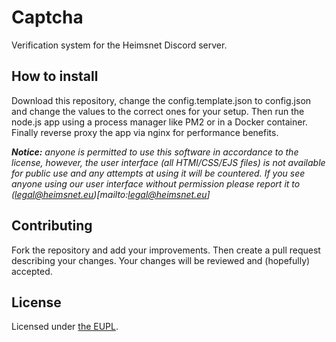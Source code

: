 # Captcha
Verification system for the Heimsnet Discord server.

## How to install

Download this repository, change the config.template.json to config.json and change the values to the correct ones for your setup. Then run the node.js app using a process manager like PM2 or in a Docker container. Finally reverse proxy the app via nginx for performance benefits.

_**Notice:** anyone is permitted to use this software in accordance to the license, however, the user interface (all HTMl/CSS/EJS files) is not available for public use and any attempts at using it will be countered. If you see anyone using our user interface without permission please report it to (legal@heimsnet.eu)[mailto:legal@heimsnet.eu]_

## Contributing

Fork the repository and add your improvements. Then create a pull request describing your changes. Your changes will be reviewed and (hopefully) accepted.

## License

Licensed under [the EUPL](https://joinup.ec.europa.eu/sites/default/files/custom-page/attachment/2020-03/EUPL-1.2%20EN.txt).
